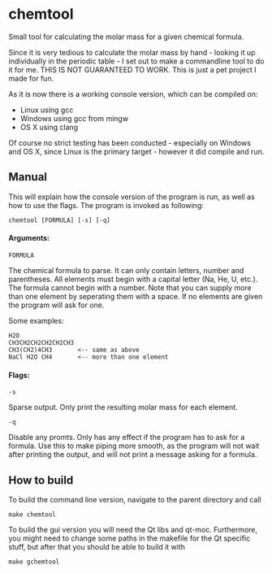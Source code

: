 chemtool
==============================================================================
Small tool for calculating the molar mass for a given chemical formula.

Since it is very tedious to calculate the molar mass by hand - looking it up
individually in the periodic table - I set out to make a commandline tool to
do it for me. THIS IS NOT GUARANTEED TO WORK. This is just a pet project 
I made for fun.

As it is now there is a working console version, which can be compiled on:
- Linux using gcc
- Windows using gcc from mingw
- OS X using clang

Of course no strict testing has been conducted - especially on Windows and
OS X, since Linux is the primary target - however it did compile and run.

Manual
------------------------------------------------------------------------------
This will explain how the console version of the program is run, as well as
how to use the flags.  The program is invoked as following:

	chemtool [FORMULA] [-s] [-q]

#### Arguments:

	FORMULA
	
The chemical formula to parse. It can only contain letters,
number and parentheses. All elements must begin with a capital
letter (Na, He, U, etc.). The formula cannot begin with 
a number. Note that you can supply more than one element by
seperating them with a space. If no elements are given
the program will ask for one.

Some examples:

	H2O
	CH3CH2CH2CH2CH2CH3
	CH3(CH2)4CH3       <-- same as above
	NaCl H2O CH4       <-- more than one element

#### Flags:

	-s
	
Sparse output. Only print the resulting molar mass
for each element.

	-q
	
Disable any promts. Only has any effect if the program has to
ask for a formula. Use this to make piping more smooth,
as the program will not wait after printing the output, and 
will not print a message asking for a formula.

How to build
------------------------------------------------------------------------------
To build the command line version, navigate to the parent directory and call

	make chemtool

To build the gui version you will need the Qt libs and qt-moc. Furthermore, you might need to change some paths in the makefile for the Qt specific stuff, but after that you should be able to build it with

	make gchemtool
